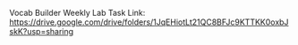 Vocab Builder
Weekly Lab Task Link: https://drive.google.com/drive/folders/1JqEHiotLt21QC8BFJc9KTTKK0oxbJskK?usp=sharing